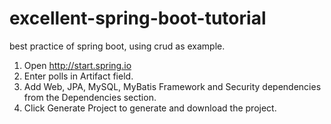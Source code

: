 # excellent-spring-boot-tutorial
best practice of spring boot, using crud as example.

1. Open http://start.spring.io
2. Enter polls in Artifact field.
3. Add Web, JPA, MySQL, MyBatis Framework and Security dependencies from the Dependencies section.
4. Click Generate Project to generate and download the project.
